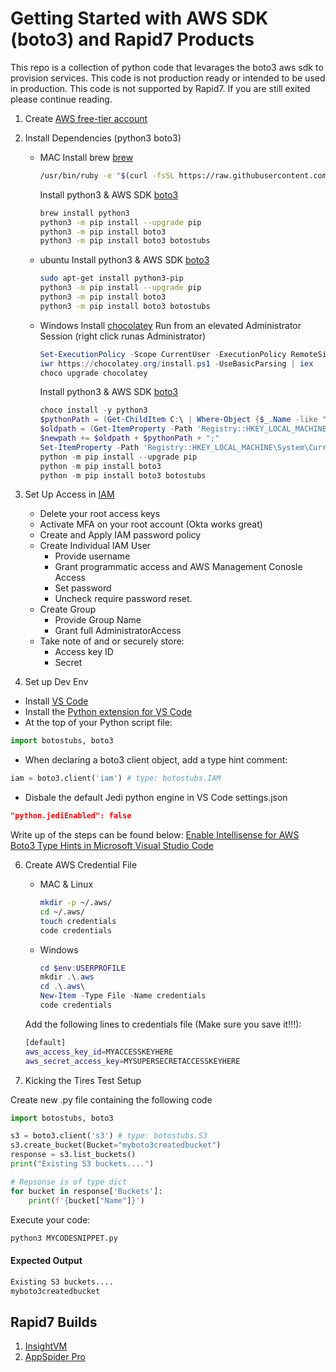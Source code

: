 # Getting Started with AWS SDK (boto3) and Rapid7 Products
This repo is a collection of python code that levarages the boto3 aws sdk to provision services. This code is not production ready or intended to be used in production. This code is not supported by Rapid7. If you are still exited please continue reading.

1. Create [AWS free-tier account](https://aws.amazon.com/free/?all-free-tier.sort-by=item.additionalFields.SortRank&all-free-tier.sort-order=asc) 

2. Install Dependencies (python3 boto3)
    * MAC
        Install brew [brew](https://brew.sh/)
        ```bash
        /usr/bin/ruby -e "$(curl -fsSL https://raw.githubusercontent.com/Homebrew/install/master/install)"
        ```
        Install python3 & AWS SDK [boto3](https://boto3.amazonaws.com/v1/documentation/api/latest/guide/quickstart.html)
        ```bash
        brew install python3
        python3 -m pip install --upgrade pip
        python3 -m pip install boto3
        python3 -m pip install boto3 botostubs
        ```
    * ubuntu
        Install python3 & AWS SDK [boto3](https://boto3.amazonaws.com/v1/documentation/api/latest/guide/quickstart.html)
        ```bash
        sudo apt-get install python3-pip
        python3 -m pip install --upgrade pip
        python3 -m pip install boto3
        python3 -m pip install boto3 botostubs
        ```
    * Windows
        Install [chocolatey](https://chocolatey.org)
        Run from an elevated Administrator Session (right click runas Administrator)
        ```powershell
        Set-ExecutionPolicy -Scope CurrentUser -ExecutionPolicy RemoteSigned -Confirm:$false -Force
        iwr https://chocolatey.org/install.ps1 -UseBasicParsing | iex
        choco upgrade chocolatey
        ```
        Install python3 & AWS SDK [boto3](https://boto3.amazonaws.com/v1/documentation/api/latest/guide/quickstart.html)
        ```powershell
        choco install -y python3
        $pythonPath = (Get-ChildItem C:\ | Where-Object {$_.Name -like "*python3*"}).FullName
        $oldpath = (Get-ItemProperty -Path 'Registry::HKEY_LOCAL_MACHINE\System\CurrentControlSet\Control\Session Manager\Environment' -Name PATH).path
        $newpath += $oldpath + $pythonPath + ";"
        Set-ItemProperty -Path 'Registry::HKEY_LOCAL_MACHINE\System\CurrentControlSet\Control\Session Manager\Environment' -Name PATH -Value $newPath
        python -m pip install --upgrade pip
        python -m pip install boto3
        python -m pip install boto3 botostubs
        ```

4. Set Up Access in [IAM](https://console.aws.amazon.com/iam/)
    - Delete your root access keys
    - Activate MFA on your root account (Okta works great)
    - Create and Apply IAM password policy
    - Create Individual IAM User
        - Provide username 
        - Grant programmatic access and AWS Management Conosle Access
        - Set password
        - Uncheck require password reset.
    - Create Group
        - Provide Group Name
        - Grant full AdministratorAccess 
    - Take note of and or securely store:
        - Access key ID
        - Secret

5. Set up Dev Env
- Install [VS Code](https://code.visualstudio.com/)
- Install the [Python extension for VS Code](https://marketplace.visualstudio.com/items?itemName=ms-python.python)
- At the top of your Python script file: 
```python
import botostubs, boto3
```
- When declaring a boto3 client object, add a type hint comment: 
```python
iam = boto3.client('iam') # type: botostubs.IAM
```
- Disbale the default Jedi python engine in VS Code settings.json
```json
"python.jediEnabled": false
```

Write up of the steps can be found below:
[Enable Intellisense for AWS Boto3 Type Hints in Microsoft Visual Studio Code](https://trevorsullivan.net/2019/06/11/intellisense-microsoft-vscode-aws-boto3-python/)

6. Create AWS Credential File
    * MAC & Linux
        ```bash
        mkdir -p ~/.aws/ 
        cd ~/.aws/ 
        touch credentials
        code credentials
        ```
    * Windows
        ```powershell
        cd $env:USERPROFILE
        mkdir .\.aws  
        cd .\.aws\
        New-Item -Type File -Name credentials 
        code credentials
        ```
    Add the following lines to credentials file (Make sure you save it!!!):
    ```bash
    [default]
    aws_access_key_id=MYACCESSKEYHERE
    aws_secret_access_key=MYSUPERSECRETACCESSKEYHERE
    ```

7. Kicking the Tires Test Setup

Create new .py file containing the following code
```python
import botostubs, boto3

s3 = boto3.client('s3') # type: botostubs.S3
s3.create_bucket(Bucket="myboto3createdbucket")
response = s3.list_buckets()
print("Existing S3 buckets....")

# Repsonse is of type dict
for bucket in response['Buckets']:
    print(f'{bucket["Name"]}')
```
Execute your code:
```bash
python3 MYCODESNIPPET.py
```
#### Expected Output
```bash
Existing S3 buckets....
myboto3createdbucket
```

## Rapid7 Builds 
1. [InsightVM](./InsightVM)
2. [AppSpider Pro](./AppSpiderPro)